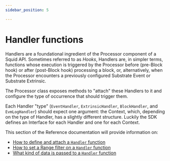 ```yaml
---
sidebar_position: 5

---
```


# Handler functions

Handlers are a foundational ingredient of the Processor component of a Squid API. Sometimes referred to as _Hooks_,
Handlers are, in simpler terms, functions whose execution is triggered by the Processor before (pre-Block hook) or
after (post-Block hook) processing a block, or, alternatively, when the Processor encounters a previously configured
Substrate Event or Substrate Extrinsic.

The Processor class exposes methods to "attach" these Handlers to it and configure the type of occurrence that should
trigger them.

Each Handler "type" (`EventHandler`, `ExtrinsicHandler`, `BlockHandler`, and `EvmLogHandler`) should expect one
argument: the Context, which, depending on the type of Handler, has a slightly different structure. Luckily the SDK
defines an Interface for each Handler and one for each Context.

This section of the Reference documentation will provide information on:

* [How to define and attach a `Handler` function](/develop-a-squid/handler-functions/handler-interfaces)
* [How to set a Range filter on a `Handler` function](/develop-a-squid/handler-functions/handler-options-interfaces)
* [What kind of data is passed to a `Handler` function](/develop-a-squid/handler-functions/context-interfaces)
